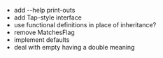 - add --help print-outs
- add Tap-style interface
- use functional definitions in place of inheritance?
- remove MatchesFlag
- implement defaults
- deal with empty having a double meaning
